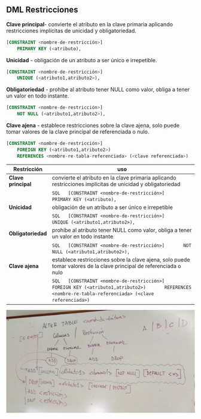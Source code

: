 ## DML Restricciones

**Clave principal**- convierte el atributo en la clave primaria aplicando restricciones implícitas de unicidad y obligatoriedad.

```SQL
[CONSTRAINT <nombre-de-restricción>]
	PRIMARY KEY (<atributo),
```


**Unicidad**  - obligación de un atributo a ser único e irrepetible.

```SQL
[CONSTRAINT <nombre-de-restricción>]
	UNIQUE (<atributo1,atributo2>),
```

**Obligatoriedad** - prohibe al atributo tener NULL como valor, obliga a tener un valor en todo instante.

```SQL
[CONSTRAINT <nombre-de-restricción>]
	NOT NULL (<atributo1,atributo2>),
```

**Clave ajena** - establece restricciones sobre la clave ajena, solo puede tomar valores de la clave principal de referenciada o nulo.

```SQL
[CONSTRAINT <nombre-de-restricción>]
	FOREIGN KEY (<atributo1,atributo2>)
	REFERENCES <nombre-re-tabla-referenciada> (<clave referenciada>)
```


| Restricción         | uso                                                                                                                                                                  |
|---------------------|----------------------------------------------------------------------------------------------------------------------------------------------------------------------|
| **Clave principal** | convierte el atributo en la clave primaria aplicando restricciones implícitas de unicidad y obligatoriedad                                                           |
|                     | ```SQL   [CONSTRAINT <nombre-de-restricción>]       PRIMARY KEY (<atributo),   ```                                                                                   |
| **Unicidad**        | obligación de un atributo a ser único e irrepetible                                                                                                                  |
|                     | ```SQL   [CONSTRAINT <nombre-de-restricción>]       UNIQUE (<atributo1,atributo2>),   ```                                                                            |
| **Obligatoriedad**  | prohibe al atributo tener NULL como valor, obliga a tener un valor en todo instante                                                                                  |
|                     | ```SQL   [CONSTRAINT <nombre-de-restricción>]       NOT NULL (<atributo1,atributo2>),   ```                                                                          |
| **Clave ajena**     | establece restricciones sobre la clave ajena, solo puede tomar valores de la clave principal de referenciada o nulo                                                  |
|                     | ```SQL   [CONSTRAINT <nombre-de-restricción>]       FOREIGN KEY (<atributo1,atributo2>)       REFERENCES <nombre-re-tabla-referenciada> (<clave referenciada>)   ``` |

![desk1](/img/desk1.jpg)